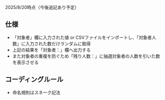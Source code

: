 2025/8/20時点（今後追記あり予定）

## 仕様
- 「対象者」欄に入力された値 or CSVファイルをインポートし、「対象者人数」に入力された数だけランダムに取得
- 上記の結果を「対象者：」欄へ出力する
- また対象者の重複を防ぐため「残り人数：」に抽選対象者の人数を引いた数を表示させる

## コーディングルール
- 命名規則はスネーク記法
